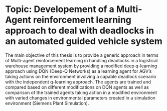 # Topic: Developement of a Multi-Agent reinforcement learning approach to deal with deadlocks in an automated guided vehicle system

The main objective of this thesis is to provide a generic approach in terms of
Multi-agent reinforcement learning in handling deadlocks in a logistical warehouse
management system by providing a modified deep q-learning approach using DQN
(Deep-Q Networks) as a learning agent for AGV’s taking actions on the environment
involving a capable deadlock scenario with the independent q-learning approach. The
agents are trained and compared based on different modifications on DQN agents as
well as comparison of the trained agents taking action in a modified environment with
varied changes in environmental parameters created in a simulation environment (Siemens Plant Simulation).
